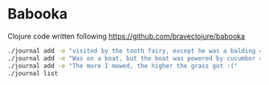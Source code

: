 # Babooka

Clojure code written following https://github.com/braveclojure/babooka

```bash
./journal add -e "visited by the tooth fairy, except he was a balding 45-year-old man with a potbelly from Brooklyn"
./journal add -e "Was on a boat, but the boat was powered by cucumber sandwiches, and I had to keep making those sandwiches so I wouldn't get stranded at sea."
./journal add -e "The more I mowed, the higher the grass got :("
./journal list
```
